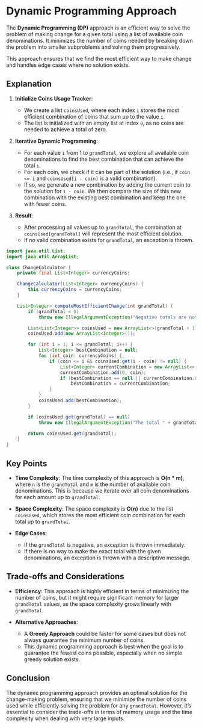 # Dynamic Programming Approach

The **Dynamic Programming (DP)** approach is an efficient way to solve the problem of making change for a given total using a list of available coin denominations. It minimizes the number of coins needed by breaking down the problem into smaller subproblems and solving them progressively.

This approach ensures that we find the most efficient way to make change and handles edge cases where no solution exists.

## Explanation

1. **Initialize Coins Usage Tracker**: 
   - We create a list `coinsUsed`, where each index `i` stores the most efficient combination of coins that sum up to the value `i`. 
   - The list is initialized with an empty list at index `0`, as no coins are needed to achieve a total of zero.

2. **Iterative Dynamic Programming**: 
   - For each value `i` from 1 to `grandTotal`, we explore all available coin denominations to find the best combination that can achieve the total `i`.
   - For each coin, we check if it can be part of the solution (i.e., if `coin <= i` and `coinsUsed[i - coin]` is a valid combination). 
   - If so, we generate a new combination by adding the current coin to the solution for `i - coin`. We then compare the size of this new combination with the existing best combination and keep the one with fewer coins.

3. **Result**: 
   - After processing all values up to `grandTotal`, the combination at `coinsUsed[grandTotal]` will represent the most efficient solution.
   - If no valid combination exists for `grandTotal`, an exception is thrown.


```java
import java.util.List;
import java.util.ArrayList;

class ChangeCalculator {
    private final List<Integer> currencyCoins;

    ChangeCalculator(List<Integer> currencyCoins) {
        this.currencyCoins = currencyCoins;
    }

    List<Integer> computeMostEfficientChange(int grandTotal) {
        if (grandTotal < 0) 
            throw new IllegalArgumentException("Negative totals are not allowed.");

        List<List<Integer>> coinsUsed = new ArrayList<>(grandTotal + 1);
        coinsUsed.add(new ArrayList<Integer>());

        for (int i = 1; i <= grandTotal; i++) {
            List<Integer> bestCombination = null;
            for (int coin: currencyCoins) {
                if (coin <= i && coinsUsed.get(i - coin) != null) {
                    List<Integer> currentCombination = new ArrayList<>(coinsUsed.get(i - coin));
                    currentCombination.add(0, coin);
                    if (bestCombination == null || currentCombination.size() < bestCombination.size())
                        bestCombination = currentCombination;
                }
            }
            coinsUsed.add(bestCombination);
        }

        if (coinsUsed.get(grandTotal) == null)
            throw new IllegalArgumentException("The total " + grandTotal + " cannot be represented in the given currency.");

        return coinsUsed.get(grandTotal);
    }
}
```

## Key Points

- **Time Complexity**: The time complexity of this approach is **O(n * m)**, where `n` is the `grandTotal` and `m` is the number of available coin denominations. This is because we iterate over all coin denominations for each amount up to `grandTotal`.
  
- **Space Complexity**: The space complexity is **O(n)** due to the list `coinsUsed`, which stores the most efficient coin combination for each total up to `grandTotal`.

- **Edge Cases**:
  - If the `grandTotal` is negative, an exception is thrown immediately.
  - If there is no way to make the exact total with the given denominations, an exception is thrown with a descriptive message.

## Trade-offs and Considerations

- **Efficiency**: This approach is highly efficient in terms of minimizing the number of coins, but it might require significant memory for larger `grandTotal` values, as the space complexity grows linearly with `grandTotal`.
  
- **Alternative Approaches**: 
  - A **Greedy Approach** could be faster for some cases but does not always guarantee the minimum number of coins.
  - This dynamic programming approach is best when the goal is to guarantee the fewest coins possible, especially when no simple greedy solution exists.

## Conclusion

The dynamic programming approach provides an optimal solution for the change-making problem, ensuring that we minimize the number of coins used while efficiently solving the problem for any `grandTotal`. However, it’s essential to consider the trade-offs in terms of memory usage and the time complexity when dealing with very large inputs.
